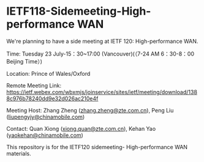 
# IETF118-Sidemeeting-High-performance WAN

We're planning to have a side meeting at IETF 120: High-performance WAN.

Time: Tuesday 23 July-15：30~17:00 (Vancouver)(（7-24 AM 6：30-8：00 Beijing Time）)

Location: Prince of Wales/Oxford

Remote Meeting Link: https://ietf.webex.com/wbxmjs/joinservice/sites/ietf/meeting/download/1388c976b78240dd9e32d026ac210e4f

Meeting Host: Zhang Zheng (zhang.zheng@zte.com.cn), Peng Liu (liupengyjy@chinamobile.com)

Contact: Quan Xiong (xiong.quan@zte.com.cn), Kehan Yao (yaokehan@chinamobile.com)

This repository is for the IETF120 sidemeeting- High-performance WAN materials.
